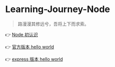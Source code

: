 # Learning-Journey-Node

> 路漫漫其修远兮，吾将上下而求索。

👉 [Node 初认识](https://github.com/piaoyidage/Learning-Journey-Node/tree/master/demo-00)

👉 [官方版本 hello world](https://github.com/piaoyidage/Learning-Journey-Node/tree/master/demo-01)

👉 [express 版本 hello world](https://github.com/piaoyidage/Learning-Journey-Node/tree/master/demo-02)

